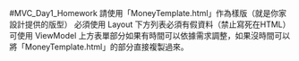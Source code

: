 #MVC_Day1_Homework
請使用「MoneyTemplate.html」作為樣版（就是你家設計提供的版型）
必須使用 Layout
下方列表必須有假資料（禁止寫死在HTML）可使用 ViewModel
上方表單部分如果有時間可以依據需求調整，如果沒時間可以將「MoneyTemplate.html」的部分直接複製過來。

